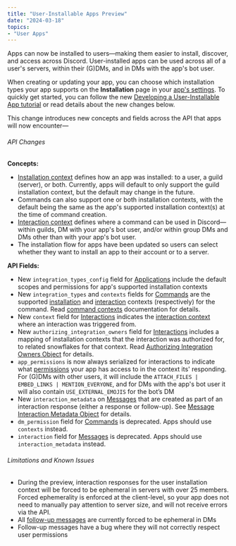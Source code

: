 ```yaml
---
title: "User-Installable Apps Preview"
date: "2024-03-18"
topics:
- "User Apps"
---
```


Apps can now be installed to users—making them easier to install, discover, and access across Discord. User-installed apps can be used across all of a user's servers, within their (G)DMs, and in DMs with the app's bot user.

When creating or updating your app, you can choose which installation types your app supports on the **Installation** page in your [app's settings](https://discord.com/developers/applications). To quickly get started, you can follow the new [Developing a User-Installable App tutorial](/docs/tutorials/develing-a-user-installable-app) or read details about the new changes below.

This change introduces new concepts and fields across the API that apps will now encounter—

###### API Changes

**Concepts:**

* [Installation context](/docs/resources/application#installation-context) defines how an app was installed: to a user, a guild (server), or both. Currently, apps will default to only support the guild installation context, but the default may change in the future.
* Commands can also support one or both installation contexts, with the default being the same as the app's supported installation context(s) at the time of command creation.
* [Interaction context](/docs/interactions/application-commands#interaction-contexts) defines where a command can be used in Discord—within guilds, DM with your app's bot user, and/or within group DMs and DMs other than with your app's bot user.
* The installation flow for apps have been updated so users can select whether they want to install an app to their account or to a server.

**API Fields:**

* New `integration_types_config` field for [Applications](/docs/resources/application#application-object) include the default scopes and permissions for app's supported installation contexts
* New `integration_types` and `contexts` fields for [Commands](/docs/interactions/application-commands#application-command-object-application-command-structure) are the supported [installation](/docs/interactions/application-commands#installation-context) and [interaction](/docs/interactions/application-commands#interaction-contexts) contexts (respectively) for the command. Read [command contexts](/docs/interactions/application-commands#contexts) documentation for details.
* New `context` field for [Interactions](/docs/interactions/receiving-and-responding#interaction-object-interaction-structure) indicates the [interaction context](/docs/interactions/application-commands#interaction-contexts) where an interaction was triggered from.
* New `authorizing_integration_owners` field for [Interactions](/docs/interactions/receiving-and-responding#interaction-object-interaction-structure) includes a mapping of installation contexts that the interaction was authorized for, to related snowflakes for that context. Read [Authorizing Integration Owners Object](/docs/interactions/receiving-and-responding#interaction-object-authorizing-integration-owners-object) for details.
* `app_permissions` is now always serialized for interactions to indicate what [permissions](/docs/topics/permissions#permissions-bitwise-permission-flags) your app has access to in the context its' responding. For (G)DMs with other users, it will include the `ATTACH_FILES | EMBED_LINKS | MENTION_EVERYONE`, and for DMs with the app's bot user it will also contain `USE_EXTERNAL_EMOJIS` for the bot’s DM
* New `interaction_metadata` on [Messages](/docs/resources/message#message-object) that are created as part of an interaction response (either a response or follow-up). See [Message Interaction Metadata Object](/docs/resources/message#message-interaction-metadata-object) for details.
* `dm_permission` field for [Commands](/docs/interactions/application-commands#application-command-object-application-command-structure) is deprecated. Apps should use `contexts` instead.
* `interaction` field for [Messages](/docs/resources/message#message-object) is deprecated. Apps should use `interaction_metadata` instead.

###### Limitations and Known Issues

* During the preview, interaction responses for the user installation context will be forced to be ephemeral in servers with over 25  members. Forced ephemerality is enforced at the client-level, so your app does not need to manually pay attention to server size, and will not receive errors via the API.
* All [follow-up messages](/docs/interactions/receiving-and-responding#followup-messages) are currently forced to be ephemeral in DMs
* Follow-up messages have a bug where they will not correctly respect user permissions
